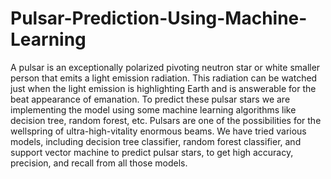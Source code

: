 # Pulsar-Prediction-Using-Machine-Learning
A pulsar is an exceptionally polarized pivoting neutron star or white smaller person that emits a light emission radiation.
This radiation can be watched just when the light emission is highlighting Earth and is answerable for the beat appearance of emanation. 
To predict these pulsar stars we are implementing the model using some machine learning algorithms like decision tree, random forest, etc. 
Pulsars are one of the possibilities for the wellspring of ultra-high-vitality enormous beams. 
We have tried various models, including decision tree classifier, random forest classifier, and support vector machine to predict pulsar stars, to get high accuracy, precision, and recall from all those models.
